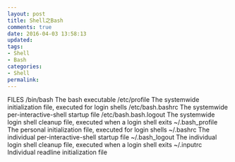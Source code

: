 ```yaml
---
layout: post
title: Shell之Bash
comments: true
date: 2016-04-03 13:58:13
updated:
tags:
- Shell
- Bash
categories:
- Shell
permalink:
---
```


FILES
/bin/bash
The bash executable
/etc/profile
The systemwide initialization file,
executed for login shells
/etc/bash.bashrc
The systemwide
per-interactive-shell
startup file
/etc/bash.bash.logout
The
systemwide
login
shell
cleanup
file,
executed
when
a
login
shell
exits
~/.bash_profile
The
personal
initialization
file,
executed
for
login
shells
~/.bashrc
The
individual
per-interactive-shell
startup
file
~/.bash_logout
The
individual
login
shell
cleanup
file,
executed
when
a
login
shell
exits
~/.inputrc
Individual
readline
initialization
file

